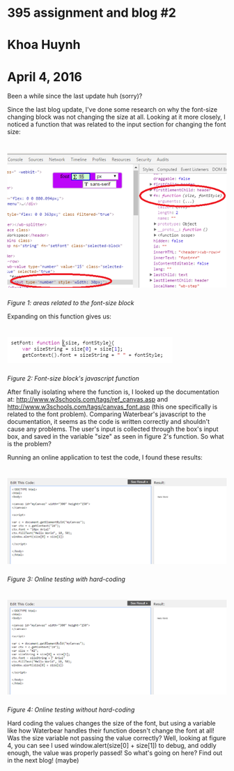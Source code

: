 # 395 assignment and blog #2
# Khoa Huynh

# April 4, 2016
Been a while since the last update huh (sorry)?

Since the last blog update, I've done some research on why the font-size changing block was not changing the size at all.
Looking at it more closely, I noticed a function that was related to the input section for changing the font size:

[![Waterbear 7](https://github.com/huynhk3/waterbear/blob/master/example7.png)](#features)
======
*Figure 1: areas related to the font-size block*

Expanding on this function gives us:

[![Waterbear 8](https://github.com/huynhk3/waterbear/blob/master/example8.png)](#features)
======
*Figure 2: Font-size block's javascript function*

After finally isolating where the function is, I looked up the documentation at: http://www.w3schools.com/tags/ref_canvas.asp
and http://www.w3schools.com/tags/canvas_font.asp (this one specifically is related to the font problem). Comparing Waterbear's
javascript to the documentation, it seems as the code is written correctly and shouldn't cause any problems. The user's input
is collected through the box's input box, and saved in the variable "size" as seen in figure 2's function. So what is the problem?

Running an online application to test the code, I found these results:

[![Waterbear 10](https://github.com/huynhk3/waterbear/blob/master/example10.png)](#features)
======
*Figure 3: Online testing with hard-coding*

[![Waterbear 11](https://github.com/huynhk3/waterbear/blob/master/example11.png)](#features)
======
*Figure 4: Online testing without hard-coding*

Hard coding the values changes the size of the font, but using a variable like how Waterbear handles their function doesn't
change the font at all! Was the size variable not passing the value correctly? Well, looking at figure 4, you can see I used 
window.alert(size[0] + size[1]) to debug, and oddly enough, the value was properly passed! So what's going on here? Find out in
the next blog! (maybe)